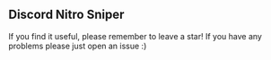 ## Discord Nitro Sniper
If you find it useful, please remember to leave a star! If you have any problems please just open an issue :)
